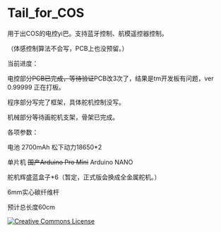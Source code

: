 # Tail_for_COS

用于出COS的电控yi巴。支持蓝牙控制、航模遥控器控制。


（体感控制算法不会写，PCB上也没预留。）


当前进度：

电控部分~~PCB已完成，等待验证~~PCB改3次了，结果是tm开发板有问题，ver 0.99999 正在打板。

程序部分写完了框架，具体舵机控制没写。

机械部分等待画舵机支架，骨架已完成。


各项参数：

电池 2700mAh 松下动力18650*2

单片机 ~~国产Arduino Pro Mini~~ Arduino NANO

舵机辉盛蓝盒子*6（暂定，正式版会换成全金属舵机。）

6mm实心碳纤维杆

预计总长度60cm



<a rel="license" href="http://creativecommons.org/licenses/by-nc-sa/4.0/"><img alt="Creative Commons License" style="border-width:0" src="https://i.creativecommons.org/l/by-nc-sa/4.0/88x31.png" /></a><br />
